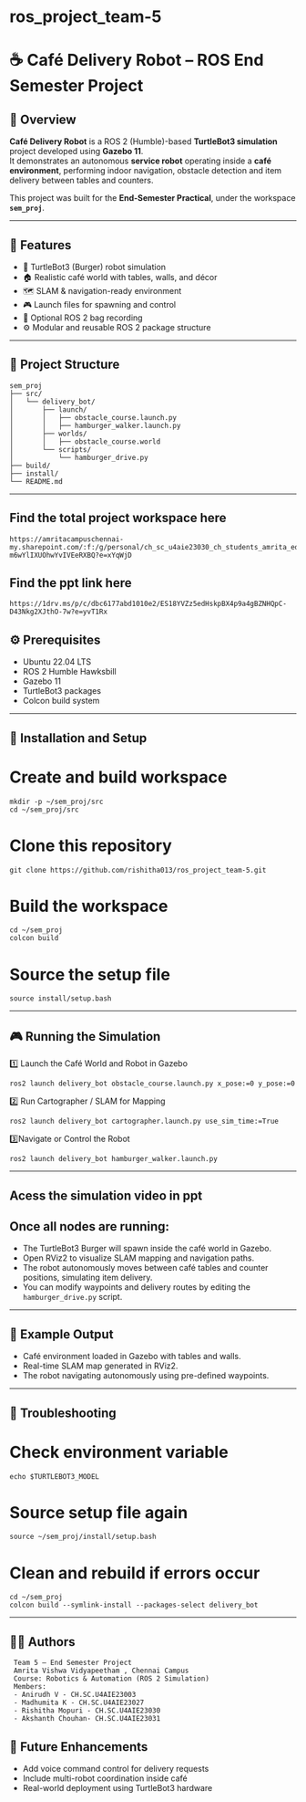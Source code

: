 # ros_project_team-5
# ☕ Café Delivery Robot – ROS End Semester Project

## 📘 Overview
**Café Delivery Robot** is a ROS 2 (Humble)-based **TurtleBot3 simulation** project developed using **Gazebo 11**.  
It demonstrates an autonomous **service robot** operating inside a **café environment**, performing indoor navigation, obstacle detection and item delivery between tables and counters.

This project was built for the **End-Semester Practical**, under the workspace **`sem_proj`**.

---

## 🚀 Features
- 🤖 TurtleBot3 (Burger) robot simulation  
- 🏠 Realistic café world with tables, walls, and décor  
- 🗺️ SLAM & navigation-ready environment  
- 🎮 Launch files for spawning and control  
- 🎥 Optional ROS 2 bag recording  
- ⚙️ Modular and reusable ROS 2 package structure  

---

## 📁 Project Structure
```
sem_proj
├── src/
│   └── delivery_bot/
│       ├── launch/
│       │   ├── obstacle_course.launch.py
│       │   ├── hamburger_walker.launch.py
│       ├── worlds/
│       │   ├── obstacle_course.world
│       └── scripts/
│           └── hamburger_drive.py
├── build/
├── install/
└── README.md
```
---

## Find the total project workspace here
```
https://amritacampuschennai-my.sharepoint.com/:f:/g/personal/ch_sc_u4aie23030_ch_students_amrita_edu/EnZyV0hp8C5JsNydCC_GrSoB-m6wYlIXUOhwYvIVEeRXBQ?e=xYqWjD
```
## Find the ppt link here
```
https://1drv.ms/p/c/dbc6177abd1010e2/ES18YVZz5edHskpBX4p9a4gBZNHQpC-D43Nkg2XJthO-7w?e=yvT1Rx
```

## ⚙️ Prerequisites
- Ubuntu 22.04 LTS  
- ROS 2 Humble Hawksbill  
- Gazebo 11  
- TurtleBot3 packages  
- Colcon build system  

---

## 🧩 Installation and Setup

# Create and build workspace
```
mkdir -p ~/sem_proj/src
cd ~/sem_proj/src
```
# Clone this repository
```
git clone https://github.com/rishitha013/ros_project_team-5.git
```

# Build the workspace
```
cd ~/sem_proj
colcon build
```
# Source the setup file
```
source install/setup.bash
```
---

## 🎮 Running the Simulation

 1️⃣ Launch the Café World and Robot in Gazebo
```
ros2 launch delivery_bot obstacle_course.launch.py x_pose:=0 y_pose:=0
```
 2️⃣  Run Cartographer / SLAM for Mapping
```
ros2 launch delivery_bot cartographer.launch.py use_sim_time:=True
```

 3️⃣Navigate or Control the Robot
```
ros2 launch delivery_bot hamburger_walker.launch.py
```

---

## Acess the simulation video in ppt 

## Once all nodes are running:
 - The TurtleBot3 Burger will spawn inside the café world in Gazebo.
 - Open RViz2 to visualize SLAM mapping and navigation paths.
 - The robot autonomously moves between café tables and counter positions, simulating item delivery.
 - You can modify waypoints and delivery routes by editing the `hamburger_drive.py` script.

---

## 📸 Example Output
- Café environment loaded in Gazebo with tables and walls.
- Real-time SLAM map generated in RViz2.
- The robot navigating autonomously using pre-defined waypoints.

---

## 🧰 Troubleshooting

# Check environment variable
```
echo $TURTLEBOT3_MODEL
```
# Source setup file again
```
source ~/sem_proj/install/setup.bash
```

# Clean and rebuild if errors occur
```
cd ~/sem_proj
colcon build --symlink-install --packages-select delivery_bot
```
---

## 👨‍💻 Authors
```
 Team 5 — End Semester Project
 Amrita Vishwa Vidyapeetham , Chennai Campus
 Course: Robotics & Automation (ROS 2 Simulation)
 Members:
 - Anirudh V - CH.SC.U4AIE23003
 - Madhumita K - CH.SC.U4AIE23027
 - Rishitha Mopuri - CH.SC.U4AIE23030
 - Akshanth Chouhan- CH.SC.U4AIE23031
```


## 🧩 Future Enhancements
- Add voice command control for delivery requests
- Include multi-robot coordination inside café
- Real-world deployment using TurtleBot3 hardware
